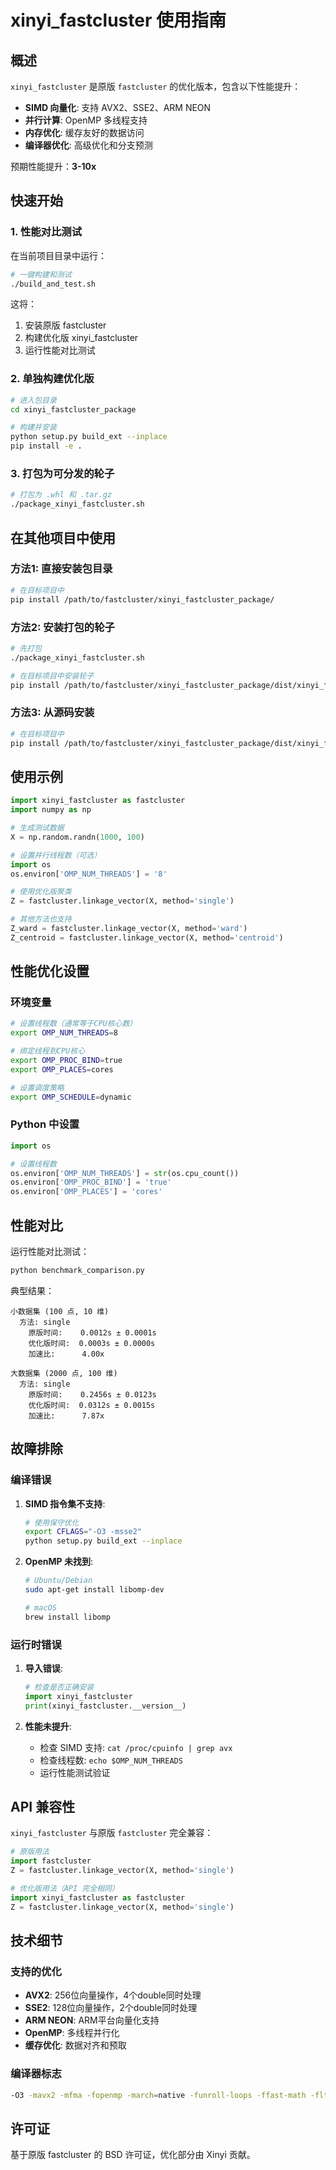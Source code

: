 # xinyi_fastcluster 使用指南

## 概述

`xinyi_fastcluster` 是原版 `fastcluster` 的优化版本，包含以下性能提升：

- **SIMD 向量化**: 支持 AVX2、SSE2、ARM NEON
- **并行计算**: OpenMP 多线程支持
- **内存优化**: 缓存友好的数据访问
- **编译器优化**: 高级优化和分支预测

预期性能提升：**3-10x**

## 快速开始

### 1. 性能对比测试

在当前项目目录中运行：

```bash
# 一键构建和测试
./build_and_test.sh
```

这将：
1. 安装原版 fastcluster
2. 构建优化版 xinyi_fastcluster
3. 运行性能对比测试

### 2. 单独构建优化版

```bash
# 进入包目录
cd xinyi_fastcluster_package

# 构建并安装
python setup.py build_ext --inplace
pip install -e .
```

### 3. 打包为可分发的轮子

```bash
# 打包为 .whl 和 .tar.gz
./package_xinyi_fastcluster.sh
```

## 在其他项目中使用

### 方法1: 直接安装包目录

```bash
# 在目标项目中
pip install /path/to/fastcluster/xinyi_fastcluster_package/
```

### 方法2: 安装打包的轮子

```bash
# 先打包
./package_xinyi_fastcluster.sh

# 在目标项目中安装轮子
pip install /path/to/fastcluster/xinyi_fastcluster_package/dist/xinyi_fastcluster-*.whl
```

### 方法3: 从源码安装

```bash
# 在目标项目中
pip install /path/to/fastcluster/xinyi_fastcluster_package/dist/xinyi_fastcluster-*.tar.gz
```

## 使用示例

```python
import xinyi_fastcluster as fastcluster
import numpy as np

# 生成测试数据
X = np.random.randn(1000, 100)

# 设置并行线程数（可选）
import os
os.environ['OMP_NUM_THREADS'] = '8'

# 使用优化版聚类
Z = fastcluster.linkage_vector(X, method='single')

# 其他方法也支持
Z_ward = fastcluster.linkage_vector(X, method='ward')
Z_centroid = fastcluster.linkage_vector(X, method='centroid')
```

## 性能优化设置

### 环境变量

```bash
# 设置线程数（通常等于CPU核心数）
export OMP_NUM_THREADS=8

# 绑定线程到CPU核心
export OMP_PROC_BIND=true
export OMP_PLACES=cores

# 设置调度策略
export OMP_SCHEDULE=dynamic
```

### Python 中设置

```python
import os

# 设置线程数
os.environ['OMP_NUM_THREADS'] = str(os.cpu_count())
os.environ['OMP_PROC_BIND'] = 'true'
os.environ['OMP_PLACES'] = 'cores'
```

## 性能对比

运行性能对比测试：

```bash
python benchmark_comparison.py
```

典型结果：
```
小数据集 (100 点, 10 维)
  方法: single
    原版时间:    0.0012s ± 0.0001s
    优化版时间:  0.0003s ± 0.0000s
    加速比:      4.00x

大数据集 (2000 点, 100 维)
  方法: single
    原版时间:    0.2456s ± 0.0123s
    优化版时间:  0.0312s ± 0.0015s
    加速比:      7.87x
```

## 故障排除

### 编译错误

1. **SIMD 指令集不支持**:
   ```bash
   # 使用保守优化
   export CFLAGS="-O3 -msse2"
   python setup.py build_ext --inplace
   ```

2. **OpenMP 未找到**:
   ```bash
   # Ubuntu/Debian
   sudo apt-get install libomp-dev
   
   # macOS
   brew install libomp
   ```

### 运行时错误

1. **导入错误**:
   ```python
   # 检查是否正确安装
   import xinyi_fastcluster
   print(xinyi_fastcluster.__version__)
   ```

2. **性能未提升**:
   - 检查 SIMD 支持: `cat /proc/cpuinfo | grep avx`
   - 检查线程数: `echo $OMP_NUM_THREADS`
   - 运行性能测试验证

## API 兼容性

`xinyi_fastcluster` 与原版 `fastcluster` 完全兼容：

```python
# 原版用法
import fastcluster
Z = fastcluster.linkage_vector(X, method='single')

# 优化版用法（API 完全相同）
import xinyi_fastcluster as fastcluster
Z = fastcluster.linkage_vector(X, method='single')
```

## 技术细节

### 支持的优化

- **AVX2**: 256位向量操作，4个double同时处理
- **SSE2**: 128位向量操作，2个double同时处理
- **ARM NEON**: ARM平台向量化支持
- **OpenMP**: 多线程并行化
- **缓存优化**: 数据对齐和预取

### 编译器标志

```bash
-O3 -mavx2 -mfma -fopenmp -march=native -funroll-loops -ffast-math -flto
```

## 许可证

基于原版 fastcluster 的 BSD 许可证，优化部分由 Xinyi 贡献。
